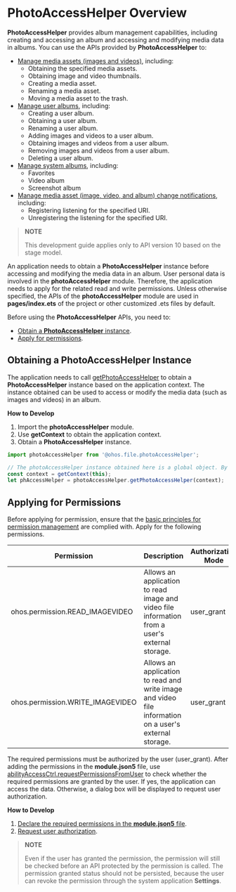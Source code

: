# PhotoAccessHelper Overview

**PhotoAccessHelper** provides album management capabilities, including creating and accessing an album and accessing and modifying media data in albums. You can use the APIs provided by **PhotoAccessHelper** to:

- [Manage media assets (images and videos)](photoAccessHelper-resource-guidelines.md), including:
  - Obtaining the specified media assets.
  - Obtaining image and video thumbnails.
  - Creating a media asset.
  - Renaming a media asset.
  - Moving a media asset to the trash.
- [Manage user albums](photoAccessHelper-userAlbum-guidelines.md), including:
  - Creating a user album.
  - Obtaining a user album.
  - Renaming a user album.
  - Adding images and videos to a user album.
  - Obtaining images and videos from a user album.
  - Removing images and videos from a user album.
  - Deleting a user album.
- [Manage system albums](photoAccessHelper-systemAlbum-guidelines.md), including:
  - Favorites
  - Video album
  - Screenshot album
- [Manage media asset (image, video, and album) change notifications](photoAccessHelper-notify-guidelines.md), including:
  - Registering listening for the specified URI.
  - Unregistering the listening for the specified URI.

> **NOTE**
>
> This development guide applies only to API version 10 based on the stage model.

An application needs to obtain a **PhotoAccessHelper** instance before accessing and modifying the media data in an album. User personal data is involved in the **photoAccessHelper** module. Therefore, the application needs to apply for the related read and write permissions. Unless otherwise specified, the APIs of the **photoAccessHelper** module are used in **pages/index.ets** of the project or other customized .ets files by default.

Before using the **PhotoAccessHelper** APIs, you need to:

  - [Obtain a **PhotoAccessHelper** instance](#obtaining-a-photoaccesshelper-instance).
  - [Apply for permissions](#applying-for-permissions).

## Obtaining a PhotoAccessHelper Instance

The application needs to call [getPhotoAccessHelper](../reference/apis/js-apis-photoAccessHelper.md#photoaccesshelpergetphotoaccesshelper) to obtain a **PhotoAccessHelper** instance based on the application context. The instance obtained can be used to access or modify the media data (such as images and videos) in an album.

**How to Develop**

1. Import the **photoAccessHelper** module.
2. Use **getContext** to obtain the application context.
3. Obtain a **PhotoAccessHelper** instance.

```ts
import photoAccessHelper from '@ohos.file.photoAccessHelper';

// The photoAccessHelper instance obtained here is a global object. By default, the object obtained here is used in subsequent operations in this document. If an undefined error is reported, add the code snippet here.
const context = getContext(this);
let phAccessHelper = photoAccessHelper.getPhotoAccessHelper(context);
```

## Applying for Permissions

Before applying for permission, ensure that the [basic principles for permission management](../security/accesstoken-overview.md#basic-principles-for-permission-management) are complied with. Apply for the following permissions.

| Permission                        | Description                                      | Authorization Mode  |
| ------------------------------ | ------------------------------------------ | ---------- |
| ohos.permission.READ_IMAGEVIDEO     | Allows an application to read image and video file information from a user's external storage.| user_grant |
| ohos.permission.WRITE_IMAGEVIDEO    | Allows an application to read and write image and video file information on a user's external storage.| user_grant |

The required permissions must be authorized by the user (user_grant). After adding the permissions in the **module.json5** file, use [abilityAccessCtrl.requestPermissionsFromUser](../reference/apis/js-apis-abilityAccessCtrl.md#requestpermissionsfromuser9) to check whether the required permissions are granted by the user. If yes, the application can access the data. Otherwise, a dialog box will be displayed to request user authorization.

**How to Develop**

1. [Declare the required permissions in the **module.json5** file](../security/accesstoken-guidelines.md#stage-model).
2. [Request user authorization](../security/accesstoken-guidelines.md#stage-model-1).

> **NOTE**
>
> Even if the user has granted the permission, the permission will still be checked before an API protected by the permission is called. The permission granted status should not be persisted, because the user can revoke the permission through the system application **Settings**.

